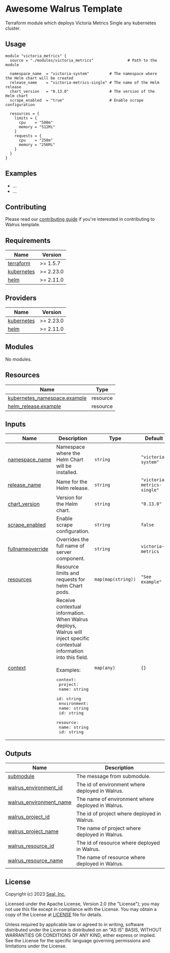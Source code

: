 # Awesome Walrus Template

Terraform module which deploys Victoria Metrics Single any kubernetes cluster.

## Usage

```hcl
module "victoria_metrics" {
  source = "./modules/victoria_metrics"               # Path to the module

  namespace_name  = "victoria-system"         # The namespace where the Helm chart will be created
  release_name    = "victoria-metrics-single" # The name of the Helm release
  chart_version   = "0.13.0"                  # The version of the Helm chart
  scrape_enabled  = "true"                    # Enable scrape configuration

  resources = {
    limits = {
      cpu    = "500m"
      memory = "512Mi"
    }
    requests = {
      cpu    = "250m"
      memory = "256Mi"
    }
  }
}
```

## Examples

- ...
- ...

## Contributing

Please read our [contributing guide](./docs/CONTRIBUTING.md) if you're interested in contributing to Walrus template.

<!-- BEGIN_TF_DOCS -->
## Requirements

| Name | Version |
|------|---------|
| <a name="requirement_terraform"></a> [terraform](#requirement\_terraform) | >= 1.5.7 |
| <a name="requirement_kubernetes"></a> [kubernetes](#requirement\_kubernetes) | >= 2.23.0 |
| <a name="requirement_helm"></a> [helm](#requirement\_helm) | >= 2.11.0 |

## Providers

| Name | Version |
|------|---------|
| <a name="provider_kubernetes"></a> [kubernetes](#provider\_kubernetes) | >= 2.23.0 |
| <a name="provider_helm"></a> [helm](#provider\_helm) | >= 2.11.0 |

## Modules

No modules.

## Resources

| Name | Type |
|------|------|
| [kubernetes_namespace.example](https://registry.terraform.io/providers/hashicorp/kubernetes/latest/docs/resources/namespace) | resource |
| [helm_release.example](https://registry.terraform.io/providers/hashicorp/helm/latest/docs/resources/release) | resource |

## Inputs

| Name | Description | Type | Default | Required |
|------|-------------|------|---------|:--------:|
| <a name="input_namespace_name"></a> [namespace_name](#input_namespace_name) | Namespace where the Helm Chart will be installed. | `string` | `"victoria-system"` | no |
| <a name="input_release_name"></a> [release_name](#input_release_name) | Name for the Helm release. | `string` | `"victoria-metrics-single"` | no |
| <a name="input_chart_version"></a> [chart_version](#input_chart_version) | Version for the Helm chart. | `string` | `"0.13.0"` | no |
| <a name="input_scrape_enabled"></a> [scrape_enabled](#input_scrape_enabled) | Enable scrape configuration. | `string` | `false` | no |
| <a name="input_fullnameoverride"></a> [fullnameoverride](#input_fullnameoverride) | Overrides the full name of server component. | `string` | `victoria-metrics` | no |
| <a name="input_resources"></a> [resources](#input_resources) | Resource limits and requests for helm Chart pods. | `map(map(string))` | `"See example"` | no |
| <a name="input_context"></a> [context](#input\_context) | Receive contextual information. When Walrus deploys, Walrus will inject specific contextual information into this field.<br><br>Examples:<pre>context:<br>  project:<br>    name: string<br>    id: string<br>  environment:<br>    name: string<br>    id: string<br>  resource:<br>    name: string<br>    id: string</pre> | `map(any)` | `{}` | no |

## Outputs

| Name | Description |
|------|-------------|
| <a name="output_submodule"></a> [submodule](#output\_submodule) | The message from submodule. |
| <a name="output_walrus_environment_id"></a> [walrus\_environment\_id](#output\_walrus\_environment\_id) | The id of environment where deployed in Walrus. |
| <a name="output_walrus_environment_name"></a> [walrus\_environment\_name](#output\_walrus\_environment\_name) | The name of environment where deployed in Walrus. |
| <a name="output_walrus_project_id"></a> [walrus\_project\_id](#output\_walrus\_project\_id) | The id of project where deployed in Walrus. |
| <a name="output_walrus_project_name"></a> [walrus\_project\_name](#output\_walrus\_project\_name) | The name of project where deployed in Walrus. |
| <a name="output_walrus_resource_id"></a> [walrus\_resource\_id](#output\_walrus\_resource\_id) | The id of resource where deployed in Walrus. |
| <a name="output_walrus_resource_name"></a> [walrus\_resource\_name](#output\_walrus\_resource\_name) | The name of resource where deployed in Walrus. |
<!-- END_TF_DOCS -->

## License

Copyright (c) 2023 [Seal, Inc.](https://seal.io)

Licensed under the Apache License, Version 2.0 (the "License");
you may not use this file except in compliance with the License.
You may obtain a copy of the License at [LICENSE](./LICENSE) file for details.

Unless required by applicable law or agreed to in writing, software
distributed under the License is distributed on an "AS IS" BASIS,
WITHOUT WARRANTIES OR CONDITIONS OF ANY KIND, either express or implied.
See the License for the specific language governing permissions and
limitations under the License.
